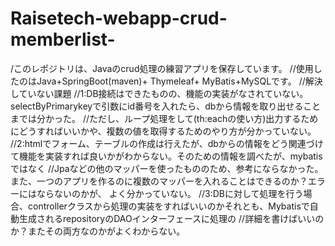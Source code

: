 # Raisetech-webapp-crud-memberlist-
/このレポジトリは、Javaのcrud処理の練習アプリを保存しています。 //使用したのはJava+SpringBoot(maven)+ Thymeleaf+ MyBatis+MySQLです。
//解決していない課題 //1:DB接続はできたものの、機能の実装がなされていない。selectByPrimarykeyで引数にid番号を入れたら、dbから情報を取り出せることまでは分かった。 //ただし、ループ処理をして(th:eachの使い方)出力するためにどうすればいいかや、複数の値を取得するためのやり方が分かっていない。
//2:htmlでフォーム、テーブルの作成は行えたが、dbからの情報をどう関連づけて機能を実装すれば良いかがわからない。そのための情報を調べたが、mybatisではなく //Jpaなどの他のマッパーを使ったもののため、参考にならなかった。また、一つのアプリを作るのに複数のマッパーを入れることはできるのか？エラーにはならないのかが、 よく分かっていない。
//3:DBに対して処理を行う場合、controllerクラスから処理の実装をすればいいのかそれとも、Mybatisで自動生成されるrepositoryのDAOインターフェースに処理の //詳細を書けばいいのか？またその両方なのかがよくわからない。
